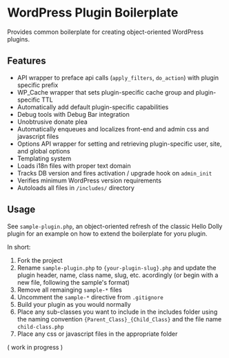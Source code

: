 WordPress Plugin Boilerplate
============================

Provides common boilerplate for creating object-oriented WordPress plugins.

Features
--------

* API wrapper to preface api calls (`apply_filters`, `do_action`) with plugin specific prefix
* WP_Cache wrapper that sets plugin-specific cache group and plugin-specific TTL
* Automatically add default plugin-specific capabilities
* Debug tools with Debug Bar integration
* Unobtrusive donate plea
* Automatically enqueues and localizes front-end and admin css and javascript files
* Options API wrapper for setting and retrieving plugin-specific user, site, and global options
* Templating system
* Loads i18n files with proper text domain
* Tracks DB version and fires activation / upgrade hook on `admin_init`
* Verifies minimum WordPress version requirements
* Autoloads all files in `/includes/` directory

Usage
-----

See `sample-plugin.php`, an object-oriented refresh of the classic Hello Dolly plugin for an example on how to extend the boilerplate for yoru plugin.

In short:
1. Fork the project
1. Rename `sample-plugin.php` to `{your-plugin-slug}.php` and update the plugin header, name, class name, slug, etc. acordingly (or begin with a new file, following the sample's format)
1. Remove all remainging `sample-*` files
1. Uncomment the `sample-*` directive from `.gitignore`
1. Build your plugin as you would normally
1. Place any sub-classes you want to include in the includes folder using the naming convention `{Parent_Class}_{Child_Class}` and the file name `child-class.php`
1. Place any css or javascript files in the appropriate folder

( work in progress )